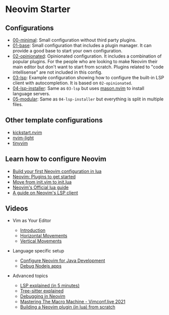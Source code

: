 # Neovim Starter

## Configurations

* [00-minimal](https://github.com/VonHeikemen/nvim-starter/tree/00-minimal): Small configuration without third party plugins.
* [01-base](https://github.com/VonHeikemen/nvim-starter/tree/01-base): Small configuration that includes a plugin manager. It can provide a good base to start your own configuration.
* [02-opinionated](https://github.com/VonHeikemen/nvim-starter/tree/02-opinionated): Opinionated configuration. It includes a combination of popular plugins. For the people who are looking to make Neovim their main editor but don't want to start from scratch. Plugins related to "code intellisense" are not included in this config.
* [03-lsp](https://github.com/VonHeikemen/nvim-starter/tree/03-lsp): Example configuration showing how to configure the built-in LSP client with autocompletion. It is based on `02-opinionated`.
* [04-lsp-installer](https://github.com/VonHeikemen/nvim-starter/tree/04-lsp-installer): Same as `03-lsp` but uses [mason.nvim](https://github.com/williamboman/mason.nvim) to install language servers.
* [05-modular](https://github.com/VonHeikemen/nvim-starter/tree/05-modular): Same as `04-lsp-installer` but everything is split in multiple files.

## Other template configurations

* [kickstart.nvim](https://github.com/nvim-lua/kickstart.nvim)
* [nvim-light](https://github.com/VonHeikemen/nvim-light)
* [tinyvim](https://github.com/NvChad/tinyvim)

## Learn how to configure Neovim

* [Build your first Neovim configuration in lua](https://vonheikemen.github.io/devlog/tools/build-your-first-lua-config-for-neovim/)
* [Neovim: Plugins to get started](https://vonheikemen.github.io/devlog/tools/neovim-plugins-to-get-started/)
* [Move from init.vim to init.lua](https://vonheikemen.github.io/devlog/tools/configuring-neovim-using-lua/)
* [Neovim's Official lua guide](https://neovim.io/doc/user/lua-guide.html)
* [A guide on Neovim's LSP client](https://vonheikemen.github.io/devlog/tools/neovim-lsp-client-guide/)

## Videos

* Vim as Your Editor
  * [Introduction](https://www.youtube.com/watch?v=X6AR2RMB5tE) 
  * [Horizontal Movements](https://youtu.be/5JGVtttuDQA) 
  * [Vertical Movements](https://www.youtube.com/watch?v=KfENDDEpCsI) 

* Language specific setup
  * [Configure Neovim for Java Development](https://www.youtube.com/watch?v=C7juSZsM2Fg) 
  * [Debug Nodejs apps](https://www.youtube.com/watch?v=Ul_WPhS2bis)

* Advanced topics
  * [LSP explained (in 5 minutes)](https://www.youtube.com/watch?v=LaS32vctfOY)
  * [Tree-sitter explained](https://www.youtube.com/watch?v=09-9LltqWLY) 
  * [Debugging in Neovim](https://www.youtube.com/watch?v=0moS8UHupGc)
  * [Mastering The Macro Machine - Vimconf.live 2021](https://www.youtube.com/watch?v=ZMA6MghrpWM) 
  * [Building a Neovim plugin (in lua) from scratch](https://www.youtube.com/watch?v=n4Lp4cV8YR0)

